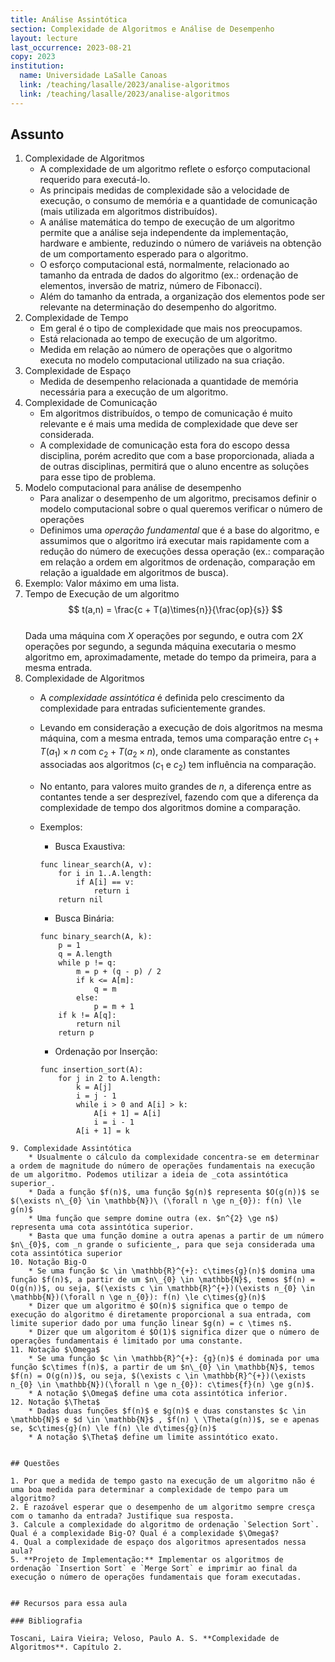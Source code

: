 ```yaml
---
title: Análise Assintótica
section: Complexidade de Algoritmos e Análise de Desempenho
layout: lecture
last_occurrence: 2023-08-21
copy: 2023
institution:
  name: Universidade LaSalle Canoas
  link: /teaching/lasalle/2023/analise-algoritmos
  link: /teaching/lasalle/2023/analise-algoritmos
---
```


## Assunto

1. Complexidade de Algoritmos
    * A complexidade de um algoritmo reflete o esforço computacional requerido para executá-lo.
    * As principais medidas de complexidade são a velocidade de execução, o consumo de memória e a quantidade de comunicação (mais utilizada em algoritmos distribuídos).
    * A análise matemática do tempo de execução de um algoritmo permite que a análise seja independente da implementação, hardware e ambiente, reduzindo o número de variáveis na obtenção de um comportamento esperado para o algoritmo.
    * O esforço computacional está, normalmente, relacionado ao tamanho da entrada de dados do algoritmo (ex.: ordenação de elementos, inversão de matriz, número de Fibonacci).
    * Além do tamanho da entrada, a organização dos elementos pode ser relevante na determinação do desempenho do algoritmo.
2. Complexidade de Tempo
    * Em geral é o tipo de complexidade que mais nos preocupamos.
    * Está relacionada ao tempo de execução de um algoritmo.
    * Medida em relação ao número de operações que o algoritmo executa no modelo computacional utilizado na sua criação.
3. Complexidade de Espaço
    * Medida de desempenho relacionada a quantidade de memória necessária para a execução de um algoritmo.
4. Complexidade de Comunicação
    * Em algoritmos distribuídos, o tempo de comunicação é muito relevante e é mais uma medida de complexidade que deve ser considerada.
    * A complexidade de comunicação esta fora do escopo dessa disciplina, porém acredito que com a base proporcionada, aliada a de outras disciplinas, permitirá que o aluno encentre as soluções para esse tipo de problema.
5. Modelo computacional para análise de desempenho
    * Para analizar o desempenho de um algoritmo, precisamos definir o modelo computacional sobre o qual queremos verificar o número de operações
    * Definimos uma _operação fundamental_ que é a base do algoritmo, e assumimos que o algoritmo irá executar mais rapidamente com a redução do número de execuções dessa operação (ex.: comparação em relação a ordem em algoritmos de ordenação, comparação em relação a igualdade em algoritmos de busca).
6. Exemplo: Valor máximo em uma lista.
7. Tempo de Execução de um algoritmo<br/>
$$
t(a,n) = \frac{c + T(a)\times{n}}{\frac{op}{s}}
$$ 
<br/>Dada uma máquina com $X$ operações por segundo, e outra com $2X$ operações por segundo, a segunda máquina executaria o mesmo algoritmo em, aproximadamente, metade do tempo da primeira, para a mesma entrada.
8. Complexidade de Algoritmos
    * A _complexidade assintótica_ é definida pelo crescimento da complexidade para entradas suficientemente grandes.
    * Levando em consideração a execução de dois algoritmos na mesma máquina, com a mesma entrada, temos uma comparação entre $c_{1} + T(a_{1})\times{n}$ com $c_{2} + T(a_{2}\times{n})$, onde claramente as constantes associadas aos algoritmos ($c_{1}$ e $c_{2}$) tem influência na comparação.
    * No entanto, para valores muito grandes de $n$, a diferença entre as contantes tende a ser desprezível, fazendo com que a diferença da complexidade de tempo dos algoritmos domine a comparação.
    * Exemplos:
        * Busca Exaustiva:

        ```nohl
        func linear_search(A, v):
            for i in 1..A.length:
                if A[i] == v:
                    return i
            return nil
        ```

        * Busca Binária:

        ```nohl
        func binary_search(A, k):
            p = 1
            q = A.length
            while p != q:
                m = p + (q - p) / 2
                if k <= A[m]:
                    q = m
                else:
                    p = m + 1
            if k != A[q]:
                return nil
            return p
        ```

        * Ordenação por Inserção:

        ```nohl
        func insertion_sort(A):
            for j in 2 to A.length:
                k = A[j]
                i = j - 1
                while i > 0 and A[i] > k:
                    A[i + 1] = A[i]
                    i = i - 1
                A[i + 1] = k
```
9. Complexidade Assintótica
    * Usualmente o cálculo da complexidade concentra-se em determinar a ordem de magnitude do número de operações fundamentais na execução de um algoritmo. Podemos utilizar a ideia de _cota assintótica superior_.
    * Dada a função $f(n)$, uma função $g(n)$ representa $O(g(n))$ se $(\exists n\_{0} \in \mathbb{N})\ (\forall n \ge n_{0}): f(n) \le g(n)$
    * Uma função que sempre domine outra (ex. $n^{2} \ge n$) representa uma cota assintótica superior.
    * Basta que uma função domine a outra apenas a partir de um número $n\_{0}$, com _n grande o suficiente_, para que seja considerada uma cota assintótica superior
10. Notação Big-O
    * Se uma função $c \in \mathbb{R}^{+}: c\times{g}(n)$ domina uma função $f(n)$, a partir de um $n\_{0} \in \mathbb{N}$, temos $f(n) = O(g(n))$, ou seja, $(\exists c \in \mathbb{R}^{+})(\exists n_{0} \in \mathbb{N})(\forall n \ge n_{0}): f(n) \le c\times{g}(n)$
    * Dizer que um algoritmo é $O(n)$ significa que o tempo de execução do algoritmo é diretamente proporcional a sua entrada, com limite superior dado por uma função linear $g(n) = c \times n$.
    * Dizer que um algoritom é $O(1)$ significa dizer que o número de operações fundamentais é limitado por uma constante.
11. Notação $\Omega$
    * Se uma função $c \in \mathbb{R}^{+}: {g}(n)$ é dominada por uma função $c\times f(n)$, a partir de um $n\_{0} \in \mathbb{N}$, temos $f(n) = O(g(n))$, ou seja, $(\exists c \in \mathbb{R}^{+})(\exists n_{0} \in \mathbb{N})(\forall n \ge n_{0}): c\times{f}(n) \ge g(n)$.
    * A notação $\Omega$ define uma cota assintótica inferior.
12. Notação $\Theta$
    * Dadas duas funções $f(n)$ e $g(n)$ e duas constanstes $c \in \mathbb{N}$ e $d \in \mathbb{N}$ , $f(n) \ \Theta(g(n))$, se e apenas se, $c\times{g}(n) \le f(n) \le d\times{g}(n)$ 
    * A notação $\Theta$ define um limite assintótico exato.


## Questões

1. Por que a medida de tempo gasto na execução de um algoritmo não é uma boa medida para determinar a complexidade de tempo para um algoritmo?
2. É razoável esperar que o desempenho de um algoritmo sempre cresça com o tamanho da entrada? Justifique sua resposta.
3. Calcule a complexidade do algoritmo de ordenação `Selection Sort`. Qual é a complexidade Big-O? Qual é a complexidade $\Omega$?
4. Qual a complexidade de espaço dos algoritmos apresentados nessa aula?
5. **Projeto de Implementação:** Implementar os algoritmos de ordenação `Insertion Sort` e `Merge Sort` e imprimir ao final da execução o número de operações fundamentais que foram executadas.


## Recursos para essa aula

### Bibliografia

Toscani, Laira Vieira; Veloso, Paulo A. S. **Complexidade de Algoritmos**. Capítulo 2.
